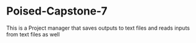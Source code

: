 # Poised-Capstone-7
This is a Project manager that saves outputs to text files and reads inputs from text files as well
